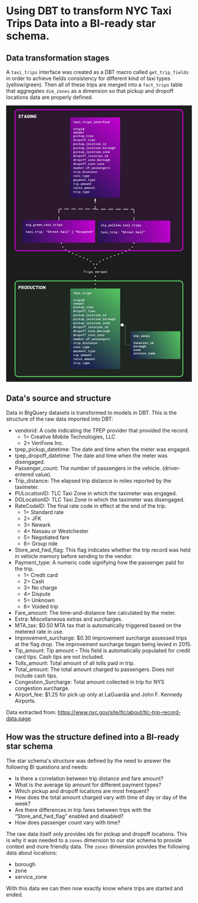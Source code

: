 # Using DBT to transform NYC Taxi Trips Data into a BI-ready star schema.

## Data transformation stages
A `taxi_trips` interface was created as a DBT macro called `get_trip_fields` in order to achieve fields consistency for different kind of taxi types (yellow/green). Then all of these trips are merged into a `fact_trips` table that aggregates `dim_zones` as a dimension so that pickup and dropoff locations data are properly defined.

![Data transformation diagram](/assets/diagram.png)

## Data's source and structure

Data in BigQuery datasets is transformed to models in DBT. This is the structure of the raw data imported into DBT:

* vendorid: A code indicating the TPEP provider that provided the record.
  * 1= Creative Mobile Technologies, LLC
  * 2= VeriFone Inc.
* tpep_pickup_datetime: The date and time when the meter was engaged. 
* tpep_dropoff_datetime: The date and time when the meter was disengaged. 
* Passenger_count: The number of passengers in the vehicle. (driver-entered value).
* Trip_distance: The elapsed trip distance in miles reported by the taximeter.
* PULocationID: TLC Taxi Zone in which the taximeter was engaged.
* DOLocationID: TLC Taxi Zone in which the taximeter was disengaged.
* RateCodeID: The final rate code in effect at the end of the trip.
  * 1= Standard rate
  * 2= JFK
  * 3= Newark
  * 4= Nassau or Westchester
  * 5= Negotiated fare
  * 6= Group ride
* Store_and_fwd_flag: This flag indicates whether the trip record was held in vehicle
memory before sending to the vendor.
* Payment_type: A numeric code signifying how the passenger paid for the trip.
  * 1= Credit card
  * 2= Cash
  * 3= No charge
  * 4= Dispute
  * 5= Unknown
  * 6= Voided trip
* Fare_amount: The time-and-distance fare calculated by the meter.
* Extra: Miscellaneous extras and surcharges.
* MTA_tax: $0.50 MTA tax that is automatically triggered based on the metered
rate in use.
* Improvement_surcharge: $0.30 improvement surcharge assessed trips at the flag drop. The improvement surcharge began being levied in 2015.
* Tip_amount: Tip amount – This field is automatically populated for credit card
tips. Cash tips are not included.
* Tolls_amount: Total amount of all tolls paid in trip.
* Total_amount: The total amount charged to passengers. Does not include cash tips.
* Congestion_Surcharge: Total amount collected in trip for NYS congestion surcharge.
* Airport_fee: $1.25 for pick up only at LaGuardia and John F. Kennedy Airports.

Data extracted from: https://www.nyc.gov/site/tlc/about/tlc-trip-record-data.page.

## How was the structure defined into a BI-ready star schema
The star schema's structure was defined by the need to answer the following BI questions and needs:

* Is there a correlation between trip distance and fare amount?
* What is the average tip amount for different payment types?
* Which pickup and dropoff locations are most frequent?
* How does the total amount charged vary with time of day or day of the week?
* Are there differences in trip fares between trips with the "Store_and_fwd_flag" enabled and disabled?
* How does passenger count vary with time?

The raw data itself only provides ids for pickup and dropoff locations. This is why it was needed to a `zones` dimension to our star schema to provide context and more friendly data. The `zones` dimension provides the following data about locations:

* borough
* zone
* service_zone

With this data we can then now exactly know where trips are started and ended.
